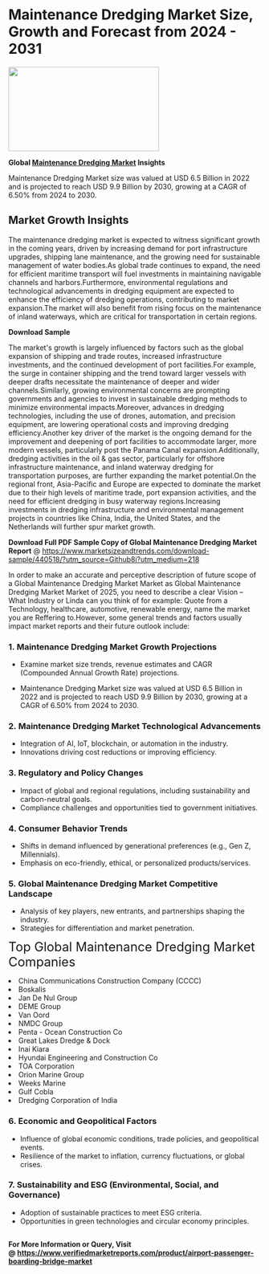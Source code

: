 <H1>Maintenance Dredging Market Size, Growth and Forecast from 2024 - 2031</H1><img class="aligncenter size-medium wp-image-584254" src="https://thirdeyenews.in/wp-content/uploads/2024/09/Global-Market-Research-300x168.jpeg" alt="" width="300" height="168" /><p><strong>Global&nbsp;<a href="https://www.marketsizeandtrends.com/download-sample/440518/?utm_source=Github8j?utm_medium=218">Maintenance Dredging Market</a> Insights</strong></p><p>Maintenance Dredging Market size was valued at USD 6.5 Billion in 2022 and is projected to reach USD 9.9 Billion by 2030, growing at a CAGR of 6.50% from 2024 to 2030.</p><p><h2>Market Growth Insights</h2> <p>The maintenance dredging market is expected to witness significant growth in the coming years, driven by increasing demand for port infrastructure upgrades, shipping lane maintenance, and the growing need for sustainable management of water bodies.As global trade continues to expand, the need for efficient maritime transport will fuel investments in maintaining navigable channels and harbors.Furthermore, environmental regulations and technological advancements in dredging equipment are expected to enhance the efficiency of dredging operations, contributing to market expansion.The market will also benefit from rising focus on the maintenance of inland waterways, which are critical for transportation in certain regions.</p> <p><strong>Download Sample</strong></p> <p>The market's growth is largely influenced by factors such as the global expansion of shipping and trade routes, increased infrastructure investments, and the continued development of port facilities.For example, the surge in container shipping and the trend toward larger vessels with deeper drafts necessitate the maintenance of deeper and wider channels.Similarly, growing environmental concerns are prompting governments and agencies to invest in sustainable dredging methods to minimize environmental impacts.Moreover, advances in dredging technologies, including the use of drones, automation, and precision equipment, are lowering operational costs and improving dredging efficiency.Another key driver of the market is the ongoing demand for the improvement and deepening of port facilities to accommodate larger, more modern vessels, particularly post the Panama Canal expansion.Additionally, dredging activities in the oil & gas sector, particularly for offshore infrastructure maintenance, and inland waterway dredging for transportation purposes, are further expanding the market potential.On the regional front, Asia-Pacific and Europe are expected to dominate the market due to their high levels of maritime trade, port expansion activities, and the need for efficient dredging in busy waterway regions.Increasing investments in dredging infrastructure and environmental management projects in countries like China, India, the United States, and the Netherlands will further spur market growth.<p><span class=""><strong>Download Full PDF Sample Copy of Global Maintenance Dredging Market Report</strong> @ <a href="https://www.marketsizeandtrends.com/download-sample/440518/?utm_source=Github8j?utm_medium=218" target="_blank">https://www.marketsizeandtrends.com/download-sample/440518/?utm_source=Github8j?utm_medium=218</a></span></p><p>In order to make an accurate and perceptive description of future scope of a Global&nbsp;Maintenance Dredging Market Market as Global&nbsp;Maintenance Dredging Market Market of 2025, you need to describe a clear Vision &ndash; What Industry or Linda can you think of for example: Quote from a Technology, healthcare, automotive, renewable energy, name the market you are Reffering to.However, some general trends and factors usually impact market reports and their future outlook include:</p><h3>1.&nbsp;<strong>Maintenance Dredging Market Growth Projections</strong></h3><ul><li>Examine market size trends, revenue estimates and CAGR (Compounded Annual Growth Rate) projections.</li><li><p>Maintenance Dredging Market size was valued at USD 6.5 Billion in 2022 and is projected to reach USD 9.9 Billion by 2030, growing at a CAGR of 6.50% from 2024 to 2030.</p></li></ul><h3>2.&nbsp;<strong>Maintenance Dredging Market Technological Advancements</strong></h3><ul><li>Integration of AI, IoT, blockchain, or automation in the industry.</li><li>Innovations driving cost reductions or improving efficiency.</li></ul><h3>3.&nbsp;<strong>Regulatory and Policy Changes</strong></h3><ul><li>Impact of global and regional regulations, including sustainability and carbon-neutral goals.</li><li>Compliance challenges and opportunities tied to government initiatives.</li></ul><h3>4.&nbsp;<strong>Consumer Behavior Trends</strong></h3><ul><li>Shifts in demand influenced by generational preferences (e.g., Gen Z, Millennials).</li><li>Emphasis on eco-friendly, ethical, or personalized products/services.</li></ul><h3>5.&nbsp;<strong>Global Maintenance Dredging Market Competitive Landscape</strong></h3><ul><li>Analysis of key players, new entrants, and partnerships shaping the industry.</li><li>Strategies for differentiation and market penetration.</li></ul><p data-pm-slice="1 1 []"><span style="color: inherit; font-family: inherit; font-size: 25px;">Top Global Maintenance Dredging Market Companies</span></p><div class="" data-test-id=""><p><li>China Communications Construction Company (CCCC)</li><li> Boskalis</li><li> Jan De Nul Group</li><li> DEME Group</li><li> Van Oord</li><li> NMDC Group</li><li> Penta - Ocean Construction Co</li><li> Great Lakes Dredge & Dock</li><li> Inai Kiara</li><li> Hyundai Engineering and Construction Co</li><li> TOA Corporation</li><li> Orion Marine Group</li><li> Weeks Marine</li><li> Gulf Cobla</li><li> Dredging Corporation of India</li></p></div><h3>6.&nbsp;<strong>Economic and Geopolitical Factors</strong></h3><ul><li>Influence of global economic conditions, trade policies, and geopolitical events.</li><li>Resilience of the market to inflation, currency fluctuations, or global crises.</li></ul><h3>7.&nbsp;<strong>Sustainability and ESG (Environmental, Social, and Governance)</strong></h3><ul><li>Adoption of sustainable practices to meet ESG criteria.</li><li>Opportunities in green technologies and circular economy principles.</li></ul><h2><strong style="font-size: 14px;">For More Information or Query, Visit @&nbsp;</strong><a style="background-color: #ffffff; font-size: 14px;" href="https://www.marketsizeandtrends.com/report/maintenance-dredging-market/" target="_blank">https://www.verifiedmarketreports.com/product/airport-passenger-boarding-bridge-market</a></h2>